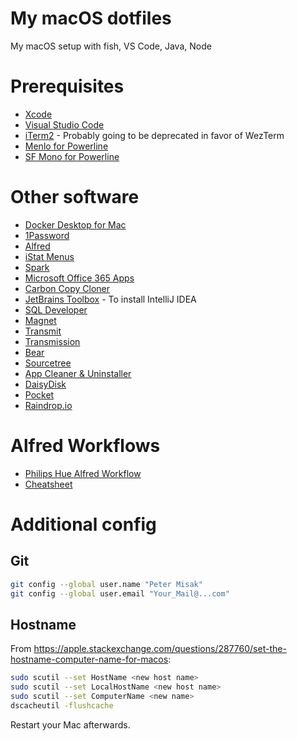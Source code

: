 # My macOS dotfiles
My macOS setup with fish, VS Code, Java, Node

# Prerequisites
* [Xcode](https://apps.apple.com/sk/app/xcode/id497799835?mt=12)
* [Visual Studio Code](https://code.visualstudio.com/download)
* [iTerm2](https://www.iterm2.com) - Probably going to be deprecated in favor of WezTerm
* [Menlo for Powerline](https://github.com/abertsch/Menlo-for-Powerline)
* [SF Mono for Powerline](https://github.com/Twixes/SF-Mono-Powerline)

# Other software
* [Docker Desktop for Mac](https://hub.docker.com)
* [1Password](https://1password.com/downloads/mac/)
* [Alfred](https://www.alfredapp.com)
* [iStat Menus](https://bjango.com/mac/istatmenus/)
* [Spark](https://apps.apple.com/sk/app/spark-email-app-by-readdle/id1176895641?mt=12)
* [Microsoft Office 365 Apps](http://office.com/)
* [Carbon Copy Cloner](https://bombich.com/download)
* [JetBrains Toolbox](https://www.jetbrains.com/toolbox/app/) - To install IntelliJ IDEA
* [SQL Developer](https://www.oracle.com/technetwork/developer-tools/sql-developer/downloads/)
* [Magnet](https://apps.apple.com/sk/app/magnet/id441258766?mt=12)
* [Transmit](https://panic.com/transmit/#download)
* [Transmission](https://transmissionbt.com)
* [Bear](https://apps.apple.com/sk/app/bear/id1091189122?mt=12)
* [Sourcetree](https://www.sourcetreeapp.com)
* [App Cleaner & Uninstaller](https://nektony.com/mac-app-cleaner)
* [DaisyDisk](https://daisydiskapp.com)
* [Pocket](https://app.getpocket.com)
* [Raindrop.io](hhttps://app.raindrop.io)

# Alfred Workflows
* [Philips Hue Alfred Workflow](https://github.com/benknight/hue-alfred-workflow)
* [Cheatsheet](https://github.com/mutdmour/alfred-workflow-cheatsheet)

# Additional config
## Git
```bash
git config --global user.name "Peter Misak"
git config --global user.email "Your_Mail@...com"
```

## Hostname
From <https://apple.stackexchange.com/questions/287760/set-the-hostname-computer-name-for-macos>:
```bash
sudo scutil --set HostName <new host name>
sudo scutil --set LocalHostName <new host name>
sudo scutil --set ComputerName <new name>
dscacheutil -flushcache
```
Restart your Mac afterwards.

